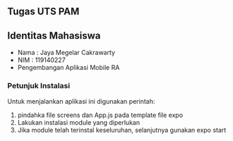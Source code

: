 ## Tugas UTS PAM

## Identitas Mahasiswa
   - Nama  : Jaya Megelar Cakrawarty
   - NIM : 119140227
   - Pengembangan Aplikasi Mobile RA

  ### Petunjuk Instalasi
  Untuk menjalankan aplikasi ini digunakan perintah:
  1. pindahka file screens dan App.js pada template file expo
  2. Lakukan instalasi module yang diperlukan
  3. Jika module telah terinstal keseluruhan, selanjutnya gunakan expo start
  
